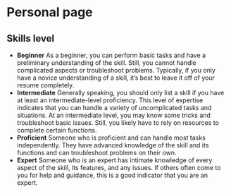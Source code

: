 # Personal page

## Skills level

* **Beginner** As a beginner, you can perform basic tasks and have a preliminary understanding of the skill. Still, you cannot handle complicated aspects or troubleshoot problems. Typically, if you only have a novice understanding of a skill, it’s best to leave it off of your resume completely.
* **Intermediate** Generally speaking, you should only list a skill if you have at least an intermediate-level proficiency. This level of expertise indicates that you can handle a variety of uncomplicated tasks and situations. At an intermediate level, you may know some tricks and troubleshoot basic issues. Still, you likely have to rely on resources to complete certain functions.
* **Proficient** Someone who is proficient and can handle most tasks independently. They have advanced knowledge of the skill and its functions and can troubleshoot problems on their own.
* **Expert** Someone who is an expert has intimate knowledge of every aspect of the skill, its features, and any issues. If others often come to you for help and guidance, this is a good indicator that you are an expert.
